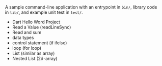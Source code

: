 A sample command-line application with an entrypoint in `bin/`, library code
in `lib/`, and example unit test in `test/`.
- Dart Hello Word Project
- Read a Value (readLineSync)
- Read and sum
- data types
- control statement (if ifelse)
- loop (for loop)
- List (similar as array)
- Nested List (2d-array)
